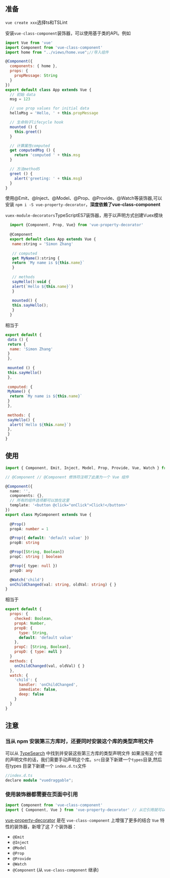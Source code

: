 ## 准备

`vue create xxx`选择ts和TSLint

安装`vue-class-component`装饰器，可以使用基于类的API。例如

```jsx
import Vue from 'vue'
import Component from 'vue-class-component'
import home from "../views/home.vue";//导入组件

@Component({
  components: { home },
  props: {
    propMessage: String
  }
})
export default class App extends Vue {
  // 初始 data
  msg = 123

  // use prop values for initial data
  helloMsg = 'Hello, ' + this.propMessage

  // 生命钩子lifecycle hook
  mounted () {
    this.greet()
  }

  // 计算属性computed
  get computedMsg () {
    return 'computed ' + this.msg
  }

  // 方法method5
  greet () {
    alert('greeting: ' + this.msg)
  }
}
```

使用@Emit、@Inject、@Model、@Prop、@Provide、@Watch等装饰器,可以安装 `npm i -S vue-property-decorator`，**深度依赖了vue-class-component**

`vuex-module-decorators`TypeScriptES7装饰器，用于以声明方式创建Vuex模块

```js
  import {Component, Prop, Vue} from 'vue-property-decorator'
   
  @Component
  export default class App extends Vue {
   name:string = 'Simon Zhang'
   
   // computed
   get MyName():string {
   return `My name is ${this.name}`
   }
   
   // methods
   sayHello():void {
   alert(`Hello ${this.name}`)
   }
   
   mounted() {
   this.sayHello();
   }
  }
```

  相当于

  ```js
  export default {
   data () {
   return {
    name: 'Simon Zhang'
   }
   },
   
   mounted () {
   this.sayHello()
   },
   
   computed: {
   MyName() {
    return `My name is ${this.name}`
   }
   },
   
   methods: {
   sayHello() {
    alert(`Hello ${this.name}`)
   },
   }
  }
  ```

## 使用

```typescript
import { Component, Emit, Inject, Model, Prop, Provide, Vue, Watch } from 'vue-property-decorator'

// @Component // @Component 修饰符注明了此类为一个 Vue 组件

@Component({
  name: '',
  components: {},
  // 所有的组件选项都可以放在这里
  template: '<button @click="onClick">Click!</button>'
})
export class MyComponent extends Vue {
  
  @Prop()
  propA: number = 1

  @Prop({ default: 'default value' })
  propB: string

  @Prop([String, Boolean])
  propC: string | boolean

  @Prop({ type: null })
  propD: any

  @Watch('child')
  onChildChanged(val: string, oldVal: string) { }
}
```

相当于

```js
export default {
  props: {
    checked: Boolean,
    propA: Number,
    propB: {
      type: String,
      default: 'default value'
    },
    propC: [String, Boolean],
    propD: { type: null }
  }
  methods: {
    onChildChanged(val, oldVal) { }
  },
  watch: {
    'child': {
      handler: 'onChildChanged',
      immediate: false,
      deep: false
    }
  }
}
```



## 注意

### 当从 npm 安装第三方库时，还要同时安装这个库的类型声明文件

可以从 [TypeSearch](https://links.jianshu.com/go?to=https%3A%2F%2Fmicrosoft.github.io%2FTypeSearch%2F) 中找到并安装这些第三方库的类型声明文件
 如果没有这个库的声明文件的话，我们需要手动声明这个库。`src`目录下新建一个`types`目录,然后在types 目录下新建一个 `index.d.ts`文件

```cpp
//index.d.ts
declare module "vuedraggable";
```

### 使用装饰器都需要在页面中引用

```js
import Component from 'vue-class-component'
import { Component, Vue } from 'vue-property-decorator' // 从它引用就可以
```

[vue-property-decorator](https://github.com/kaorun343/vue-property-decorator) 是在 `vue-class-component` 上增强了更多的结合 `Vue` 特性的装饰器，新增了这 7 个装饰器：

- `@Emit`
- `@Inject`
- `@Model`
- `@Prop`
- `@Provide`
- `@Watch`
- `@Component` (从 `vue-class-component` 继承)